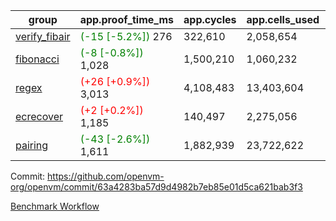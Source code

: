 | group | app.proof_time_ms | app.cycles | app.cells_used | leaf.proof_time_ms | leaf.cycles | leaf.cells_used |
| -- | -- | -- | -- | -- | -- | -- |
| [verify_fibair](https://github.com/openvm-org/openvm/blob/benchmark-results/benchmarks-pr/2049/verify_fibair-63a4283ba57d9d4982b7eb85e01d5ca621bab3f3.md) |<span style='color: green'>(-15 [-5.2%])</span> 276 |  322,610 |  2,058,654 |- | - | - |
| [fibonacci](https://github.com/openvm-org/openvm/blob/benchmark-results/benchmarks-pr/2049/fibonacci-63a4283ba57d9d4982b7eb85e01d5ca621bab3f3.md) |<span style='color: green'>(-8 [-0.8%])</span> 1,028 |  1,500,210 |  1,060,232 |- | - | - |
| [regex](https://github.com/openvm-org/openvm/blob/benchmark-results/benchmarks-pr/2049/regex-63a4283ba57d9d4982b7eb85e01d5ca621bab3f3.md) |<span style='color: red'>(+26 [+0.9%])</span> 3,013 |  4,108,483 |  13,403,604 |- | - | - |
| [ecrecover](https://github.com/openvm-org/openvm/blob/benchmark-results/benchmarks-pr/2049/ecrecover-63a4283ba57d9d4982b7eb85e01d5ca621bab3f3.md) |<span style='color: red'>(+2 [+0.2%])</span> 1,185 |  140,497 |  2,275,056 |- | - | - |
| [pairing](https://github.com/openvm-org/openvm/blob/benchmark-results/benchmarks-pr/2049/pairing-63a4283ba57d9d4982b7eb85e01d5ca621bab3f3.md) |<span style='color: green'>(-43 [-2.6%])</span> 1,611 |  1,882,939 |  23,722,622 |- | - | - |


Commit: https://github.com/openvm-org/openvm/commit/63a4283ba57d9d4982b7eb85e01d5ca621bab3f3

[Benchmark Workflow](https://github.com/openvm-org/openvm/actions/runs/17217075845)
